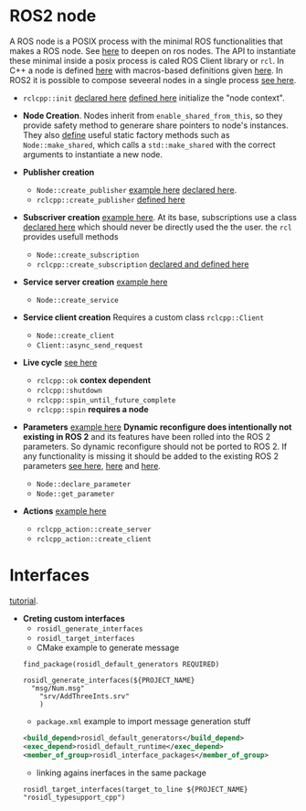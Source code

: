 # ROS2 node

A ROS node is a POSIX process with the minimal ROS functionalities that makes a ROS node.
See [here](http://design.ros2.org/articles/node_lifecycle.html) to deepen on ros nodes.
The API to instantiate these minimal inside a posix process is caled ROS Client library or `rcl`.
In C++ a node is defined [here](https://github.com/ros2/rclcpp/blob/galactic/rclcpp/include/rclcpp/node.hpp) with macros-based definitions given [here](https://github.com/ros2/rclcpp/blob/1037822a63330495dcf0de5e8f20544375a5f116/rclcpp/include/rclcpp/macros.hpp).
In ROS2 it is possible to compose seveeral nodes in a single process [see here](https://docs.ros.org/en/galactic/Tutorials/Composition.html).

- `rclcpp::init` [declared here](https://github.com/ros2/rclcpp/blob/16914e31a15417d5751c4cb611f591bbaa458eca/rclcpp/include/rclcpp/context.hpp#L128) [defined here](https://github.com/ros2/rclcpp/blob/54c2a8ac5bf14b9353765e94db5042630b710a75/rclcpp/src/rclcpp/utilities.cpp#L34) initialize the "node context".
- **Node Creation**. Nodes inherit from `enable_shared_from_this`, so they provide safety method to generare share pointers to node's instances. They also [define](https://github.com/ros2/rclcpp/blob/54c2a8ac5bf14b9353765e94db5042630b710a75/rclcpp/src/rclcpp/utilities.cpp#L34) useful static factory methods such as `Node::make_shared`, which calls a `std::make_shared` with the correct arguments to instantiate a new node.
- **Publisher creation**
    - `Node::create_publisher` [example here](https://docs.ros.org/en/galactic/Tutorials/Writing-A-Simple-Cpp-Publisher-And-Subscriber.html) [declared here](https://github.com/ros2/rclcpp/blob/1037822a63330495dcf0de5e8f20544375a5f116/rclcpp/include/rclcpp/node_impl.hpp#L73).
    - `rclcpp::create_publisher` [defined here](https://github.com/ros2/rclcpp/blob/1037822a63330495dcf0de5e8f20544375a5f116/rclcpp/include/rclcpp/create_publisher.hpp#L94)

- **Subscriver creation** [example here](https://docs.ros.org/en/galactic/Tutorials/Writing-A-Simple-Cpp-Publisher-And-Subscriber.html). At its base, subscriptions use a class [declared here](https://github.com/ros2/rclcpp/blob/1037822a63330495dcf0de5e8f20544375a5f116/rclcpp/include/rclcpp/subscription.hpp#L69) which should never be directly used the the user. the `rcl` provides usefull methods
    - `Node::create_subscription`
    - `rclcpp::create_subscription` [declared and defined here](https://github.com/ros2/rclcpp/blob/1037822a63330495dcf0de5e8f20544375a5f116/rclcpp/include/rclcpp/create_subscription.hpp#L183)

- **Service server creation** [example here](https://docs.ros.org/en/galactic/Tutorials/Writing-A-Simple-Cpp-Service-And-Client.html)
    - `Node::create_service`
- **Service client creation** Requires a custom class `rclcpp::Client`
    - `Node::create_client`
    - `Client::async_send_request`

- **Live cycle** [see here](https://github.com/ros2/demos/blob/master/lifecycle/README.rst)
    - `rclcpp::ok` **contex dependent**
    - `rclcpp::shutdown`
    - `rclcpp::spin_until_future_complete`
    - `rclcpp::spin` **requires a node**

- **Parameters** [example here](https://docs.ros.org/en/galactic/Tutorials/Using-Parameters-In-A-Class-CPP.html) **Dynamic reconfigure does intentionally not existing in ROS 2** and its features have been rolled into the ROS 2 parameters. So dynamic reconfigure should not be ported to ROS 2. If any functionality is missing it should be added to the existing ROS 2 parameters [see here](https://discourse.ros.org/t/dynamic-reconfigure-porting/6497/2), [here](http://design.ros2.org/articles/ros_parameters.html) and [here](https://github.com/ros-planning/navigation2/issues/177).
    - `Node::declare_parameter`
    - `Node::get_parameter`

- **Actions** [example here](https://docs.ros.org/en/galactic/Tutorials/Actions/Writing-a-Cpp-Action-Server-Client.html)
    - `rclcpp_action::create_server`
    - `rclcpp_action::create_client`

# Interfaces

[tutorial](https://docs.ros.org/en/galactic/Concepts/About-ROS-Interfaces.html).


- **Creting custom interfaces**
    - `rosidl_generate_interfaces`
    - `rosidl_target_interfaces`
    - CMake example to generate message
    ```
    find_package(rosidl_default_generators REQUIRED)

    rosidl_generate_interfaces(${PROJECT_NAME}
      "msg/Num.msg"
        "srv/AddThreeInts.srv"
        )
    ```
    - `package.xml` example to import message generation stuff
    ```XML
    <build_depend>rosidl_default_generators</build_depend>
    <exec_depend>rosidl_default_runtime</exec_depend>
    <member_of_group>rosidl_interface_packages</member_of_group>
    ```
    - linking agains inerfaces in the same package
    ```
    rosidl_target_interfaces(target_to_line ${PROJECT_NAME} "rosidl_typesupport_cpp")
    ```

